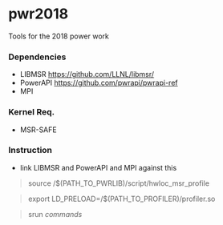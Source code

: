 # pwr2018
Tools for the 2018 power work

### Dependencies
* LIBMSR https://github.com/LLNL/libmsr/
* PowerAPI https://github.com/pwrapi/pwrapi-ref
* MPI

### Kernel Req.
* MSR-SAFE

### Instruction
* link LIBMSR and PowerAPI and MPI against this
> source /$(PATH_TO_PWRLIB)/script/hwloc_msr_profile

> export LD_PRELOAD=/$(PATH_TO_PROFILER)/profiler.so

> srun *commands*
